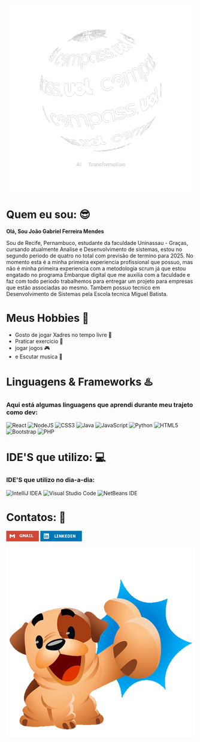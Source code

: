 



<div align="center">
  
![LogoCompass](compassUOL.png)
  
</div>

# Quem eu sou: :sunglasses:

**Olá, Sou João Gabriel Ferreira Mendes**

Sou de Recife, Pernambuco, estudante da faculdade Uninassau - Graças, cursando atualmente Analise e 
Desenvolvimento de sistemas, estou no segundo periodo de quatro no total com previsão de termino 
para 2025. No momento esta é a minha primeira experiencia profissional que possuo, mas não é minha 
primeira experiencia com a metodologia scrum já que estou engatado no programa Embarque digital que 
me auxilia com a faculdade e faz com todo periodo trabalhemos para entregar um projeto para empresas
que estão associadas ao mesmo. Tambem possuo tecnico em Desenvolvimento de Sistemas pela Escola tecnica Miguel Batista.

# Meus Hobbies :maple_leaf:
* Gosto de jogar Xadres no tempo livre  :horse:
* Praticar exercicio  :running:
* jogar jogos :video_game:
* e Escutar musica :musical_score:


# Linguagens & Frameworks :hotsprings:

### Aqui está algumas linguagens que aprendi durante meu trajeto como dev:

![React](https://img.shields.io/badge/react-%2320232a.svg?style=for-the-badge&logo=react&logoColor=%2361DAFB) ![NodeJS](https://img.shields.io/badge/node.js-6DA55F?style=for-the-badge&logo=node.js&logoColor=white) ![CSS3](https://img.shields.io/badge/css3-%231572B6.svg?style=for-the-badge&logo=css3&logoColor=white) ![Java](https://img.shields.io/badge/java-%23ED8B00.svg?style=for-the-badge&logo=openjdk&logoColor=white) ![JavaScript](https://img.shields.io/badge/javascript-%23323330.svg?style=for-the-badge&logo=javascript&logoColor=%23F7DF1E) ![Python](https://img.shields.io/badge/python-3670A0?style=for-the-badge&logo=python&logoColor=ffdd54) ![HTML5](https://img.shields.io/badge/html5-%23E34F26.svg?style=for-the-badge&logo=html5&logoColor=white) ![Bootstrap](https://img.shields.io/badge/bootstrap-%238511FA.svg?style=for-the-badge&logo=bootstrap&logoColor=white) ![PHP](https://img.shields.io/badge/php-%23777BB4.svg?style=for-the-badge&logo=php&logoColor=white)

# IDE'S que utilizo: :computer:
### IDE'S que utilizo no dia-a-dia:

![IntelliJ IDEA](https://img.shields.io/badge/IntelliJIDEA-000000.svg?style=for-the-badge&logo=intellij-idea&logoColor=white) ![Visual Studio Code](https://img.shields.io/badge/Visual%20Studio%20Code-0078d7.svg?style=for-the-badge&logo=visual-studio-code&logoColor=white) ![NetBeans IDE](https://img.shields.io/badge/NetBeansIDE-1B6AC6.svg?style=for-the-badge&logo=apache-netbeans-ide&logoColor=white)



# Contatos: :iphone:

[![gmail](gmail.png)](jgabsprofissional@gmail.com)
[![LinkedIn](linkedln.png)](https://www.linkedin.com/in/joao-gabriel-f-24343a270/)


<div align="center">
  
![Gif](gif.gif)

</div>
